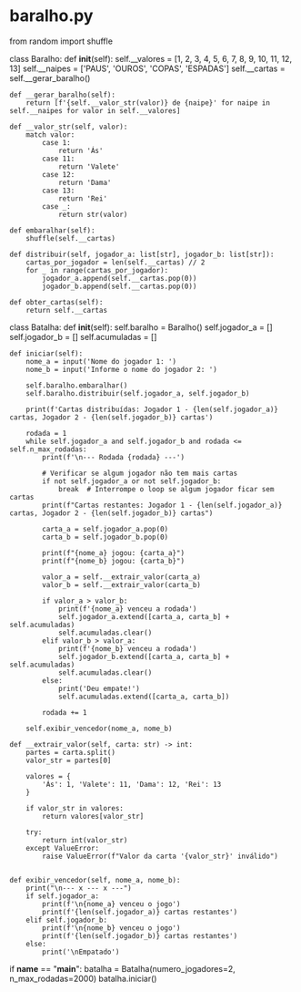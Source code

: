 # baralho.py

from random import shuffle

class Baralho:
    def __init__(self):
        self.__valores = [1, 2, 3, 4, 5, 6, 7, 8, 9, 10, 11, 12, 13]
        self.__naipes  = ['PAUS', 'OUROS', 'COPAS', 'ESPADAS']
        self.__cartas = self.__gerar_baralho()

    def __gerar_baralho(self):
        return [f'{self.__valor_str(valor)} de {naipe}' for naipe in self.__naipes for valor in self.__valores]

    def __valor_str(self, valor):
        match valor:
            case 1:
                return 'Ás'
            case 11:
                return 'Valete'
            case 12:
                return 'Dama'
            case 13:
                return 'Rei'
            case _:
                return str(valor)

    def embaralhar(self):
        shuffle(self.__cartas)
        
    def distribuir(self, jogador_a: list[str], jogador_b: list[str]):
        cartas_por_jogador = len(self.__cartas) // 2
        for _ in range(cartas_por_jogador):
            jogador_a.append(self.__cartas.pop(0))
            jogador_b.append(self.__cartas.pop(0))

    def obter_cartas(self):
        return self.__cartas
    

class Batalha:
    def __init__(self):
        self.baralho = Baralho()
        self.jogador_a = []
        self.jogador_b = []
        self.acumuladas = []
        
    def iniciar(self):
        nome_a = input('Nome do jogador 1: ')
        nome_b = input('Informe o nome do jogador 2: ')
        
        self.baralho.embaralhar()
        self.baralho.distribuir(self.jogador_a, self.jogador_b)
        
        print(f'Cartas distribuídas: Jogador 1 - {len(self.jogador_a)} cartas, Jogador 2 - {len(self.jogador_b)} cartas')
        
        rodada = 1
        while self.jogador_a and self.jogador_b and rodada <= self.n_max_rodadas:
            print(f'\n--- Rodada {rodada} ---')

            # Verificar se algum jogador não tem mais cartas
            if not self.jogador_a or not self.jogador_b:
                break  # Interrompe o loop se algum jogador ficar sem cartas
            print(f"Cartas restantes: Jogador 1 - {len(self.jogador_a)} cartas, Jogador 2 - {len(self.jogador_b)} cartas")
        
            carta_a = self.jogador_a.pop(0)
            carta_b = self.jogador_b.pop(0)
        
            print(f"{nome_a} jogou: {carta_a}")
            print(f"{nome_b} jogou: {carta_b}")
            
            valor_a = self.__extrair_valor(carta_a)
            valor_b = self.__extrair_valor(carta_b)
        
            if valor_a > valor_b:
                print(f'{nome_a} venceu a rodada')
                self.jogador_a.extend([carta_a, carta_b] + self.acumuladas)
                self.acumuladas.clear()
            elif valor_b > valor_a:
                print(f'{nome_b} venceu a rodada')
                self.jogador_b.extend([carta_a, carta_b] + self.acumuladas)
                self.acumuladas.clear()
            else:
                print('Deu empate!')
                self.acumuladas.extend([carta_a, carta_b])
        
            rodada += 1

        self.exibir_vencedor(nome_a, nome_b)
        
    def __extrair_valor(self, carta: str) -> int:
        partes = carta.split()
        valor_str = partes[0]
        
        valores = {
            'Ás': 1, 'Valete': 11, 'Dama': 12, 'Rei': 13
        }
    
        if valor_str in valores:
            return valores[valor_str]
    
        try:
            return int(valor_str)
        except ValueError:
            raise ValueError(f"Valor da carta '{valor_str}' inválido")


    def exibir_vencedor(self, nome_a, nome_b):
        print("\n--- x --- x ---")
        if self.jogador_a:
            print(f'\n{nome_a} venceu o jogo')
            print(f'{len(self.jogador_a)} cartas restantes')
        elif self.jogador_b:
            print(f'\n{nome_b} venceu o jogo')
            print(f'{len(self.jogador_b)} cartas restantes')
        else:
            print('\nEmpatado')

if __name__ == "__main__":
    batalha = Batalha(numero_jogadores=2, n_max_rodadas=2000)
    batalha.iniciar()
